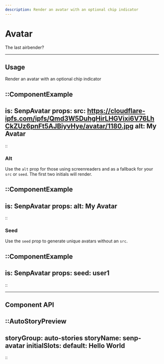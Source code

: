 ```yaml
---
description: Render an avatar with an optional chip indicator
---
```


# Avatar

The last airbender?

---

## Usage

Render an avatar with an optional chip indicator

::ComponentExample
---
is: SenpAvatar
props:
  src: https://cloudflare-ipfs.com/ipfs/Qmd3W5DuhgHirLHGVixi6V76LhCkZUz6pnFt5AJBiyvHye/avatar/1180.jpg
  alt: My Avatar
---
::

### Alt

Use the `alt` prop for those using screenreaders and as a fallback for your `src` or `seed`. The first two initials will render.

::ComponentExample
---
is: SenpAvatar
props:
  alt: My Avatar
---
::

### Seed

Use the `seed` prop to generate unique avatars without an `src`.

::ComponentExample
---
is: SenpAvatar
props:
  seed: user1
---
::

<hr class="my-20">

## Component API

::AutoStoryPreview
---
storyGroup: auto-stories
storyName: senp-avatar
initialSlots:
  default: Hello World
---
::